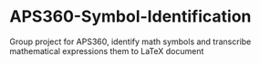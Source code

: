 # APS360-Symbol-Identification
Group project for APS360, identify math symbols and transcribe mathematical expressions them to LaTeX document
